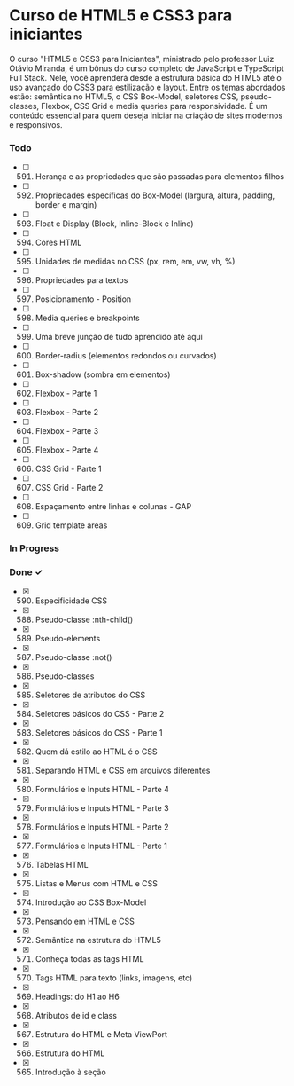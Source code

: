 # Curso de HTML5 e CSS3 para iniciantes

O curso "HTML5 e CSS3 para Iniciantes", ministrado pelo professor Luiz Otávio Miranda, é um bônus do curso completo de JavaScript e TypeScript Full Stack. Nele, você aprenderá desde a estrutura básica do HTML5 até o uso avançado do CSS3 para estilização e layout. Entre os temas abordados estão: semântica no HTML5, o CSS Box-Model, seletores CSS, pseudo-classes, Flexbox, CSS Grid e media queries para responsividade. É um conteúdo essencial para quem deseja iniciar na criação de sites modernos e responsivos.


### Todo

- [ ] 591. Herança e as propriedades que são passadas para elementos filhos  
- [ ] 592. Propriedades específicas do Box-Model (largura, altura, padding, border e margin)  
- [ ] 593. Float e Display (Block, Inline-Block e Inline)  
- [ ] 594. Cores HTML  
- [ ] 595. Unidades de medidas no CSS (px, rem, em, vw, vh, %)  
- [ ] 596. Propriedades para textos  
- [ ] 597. Posicionamento - Position  
- [ ] 598. Media queries e breakpoints  
- [ ] 599. Uma breve junção de tudo aprendido até aqui  
- [ ] 600. Border-radius (elementos redondos ou curvados)  
- [ ] 601. Box-shadow (sombra em elementos)  
- [ ] 602. Flexbox - Parte 1  
- [ ] 603. Flexbox - Parte 2  
- [ ] 604. Flexbox - Parte 3  
- [ ] 605. Flexbox - Parte 4  
- [ ] 606. CSS Grid - Parte 1  
- [ ] 607. CSS Grid - Parte 2  
- [ ] 608. Espaçamento entre linhas e colunas - GAP  
- [ ] 609. Grid template areas  

### In Progress


### Done ✓

- [x] 590. Especificidade CSS  
- [x] 588. Pseudo-classe :nth-child()  
- [x] 589. Pseudo-elements  
- [x] 587. Pseudo-classe :not()  
- [x] 586. Pseudo-classes  
- [x] 585. Seletores de atributos do CSS  
- [x] 584. Seletores básicos do CSS - Parte 2  
- [x] 583. Seletores básicos do CSS - Parte 1  
- [x] 582. Quem dá estilo ao HTML é o CSS  
- [x] 581. Separando HTML e CSS em arquivos diferentes  
- [x] 580. Formulários e Inputs HTML - Parte 4  
- [x] 579. Formulários e Inputs HTML - Parte 3  
- [x] 578. Formulários e Inputs HTML - Parte 2  
- [x] 577. Formulários e Inputs HTML - Parte 1  
- [x] 576. Tabelas HTML  
- [x] 575. Listas e Menus com HTML e CSS  
- [x] 574. Introdução ao CSS Box-Model  
- [x] 573. Pensando em HTML e CSS  
- [x] 572. Semântica na estrutura do HTML5  
- [x] 571. Conheça todas as tags HTML  
- [x] 570. Tags HTML para texto (links, imagens, etc)  
- [x] 569. Headings: do H1 ao H6  
- [x] 568. Atributos de id e class  
- [x] 567. Estrutura do HTML e Meta ViewPort  
- [x] 566. Estrutura do HTML  
- [x] 565. Introdução à seção  

